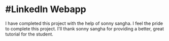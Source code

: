 <h1>#LinkedIn Webapp</h1>
I have completed this project with the help of sonny sangha. I feel the pride to complete this project. I'll thank sonny sangha for providing a better, great tutorial for the student.

